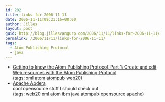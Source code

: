 ```yaml
---
id: 202
title: links for 2006-11-11
date: 2006-11-11T09:21:16+00:00
author: Jilles
layout: post
guid: http://blog.jillesvangurp.com/2006/11/11/links-for-2006-11-11/
permalink: /2006/11/11/links-for-2006-11-11/
tags:
  - Atom Publishing Protocol
  - java
---
```

<ul class="delicious">
	<li>
		<div class="delicious-link"><a href="http://www-128.ibm.com/developerworks/library/x-atompp1/">Getting to know the Atom Publishing Protocol, Part 1: Create and edit Web resources with the Atom Publishing Protocol</a></div>
		<div class="delicious-tags">(tags: <a href="http://del.icio.us/jillesvangurp/xml">xml</a> <a href="http://del.icio.us/jillesvangurp/atom">atom</a> <a href="http://del.icio.us/jillesvangurp/atompub">atompub</a> <a href="http://del.icio.us/jillesvangurp/web20">web20</a>)</div>
	</li>
	<li>
		<div class="delicious-link"><a href="http://incubator.apache.org/abdera/">Apache Abdera</a></div>
		<div class="delicious-extended">cool opensource stuff I should check out</div>
		<div class="delicious-tags">(tags: <a href="http://del.icio.us/jillesvangurp/web20">web20</a> <a href="http://del.icio.us/jillesvangurp/xml">xml</a> <a href="http://del.icio.us/jillesvangurp/atom">atom</a> <a href="http://del.icio.us/jillesvangurp/ibm">ibm</a> <a href="http://del.icio.us/jillesvangurp/java">java</a> <a href="http://del.icio.us/jillesvangurp/atompub">atompub</a> <a href="http://del.icio.us/jillesvangurp/opensource">opensource</a> <a href="http://del.icio.us/jillesvangurp/apache">apache</a>)</div>
	</li>
</ul>
